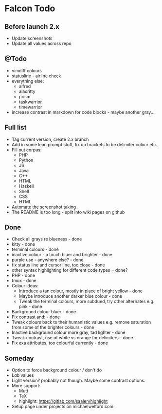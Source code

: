 # Falcon Todo

## Before launch 2.x
* Update screenshots
* Update all values across repo

## @Todo
* vimdiff colours
* statusline - airline check
* everything else:
  * alfred
  * alacritty
  * prism
  * taskwarrior
  * timewarrior
* increase contrast in markdown for code blocks - maybe another gray...

## Full list
* Tag current version, create 2.x branch
* Add in some lean prompt stuff, fix up brackets to be delimiter colour etc.
* Fill out corpus:
  * PHP
  * Python
  * JS
  * Java
  * C++
  * HTML
  * Haskell
  * Shell
  * CSS
  * HTML
* Automate the screenshot taking
* The README is too long - split into wiki pages on github

## Done
* Check all grays re blueness - done
* kitty - done
* terminal colours - done
* inactive colour - a touch bluer and brighter - done
* purple use - anywhere else? - done
* fix status line and cursor line, too close - done
* other syntax highlighting for different code types = done?
* PHP - done
* tmux - done
* Colour ideas:
  * Introduce a tan colour, mostly in place of bright yellow - done
  * Maybe introduce another darker blue colour - done
  * Tweak the terminal colours, more subdued, try other alternates e.g. pink - done
* Background colour bluer - done
* Fix contrast and: - done
* Tweak colours back to their humanistic values e.g. remove saturation from some of the brighter colours - done
* Inactive background colour more gray, tad lighter - done
* Tweak contrast, use of white vs orange for delimiters - done
* Fix exa attributes, too colourful currently - done

## Someday
* Option to force background colour / don't do
* L*a*b values
* Light version? probably not though. Maybe some contrast options.
* More support:
  * Mutt
  * TeX
  * highlight: https://gitlab.com/saalen/highlight
* Setup page under projects on michaelwelford.com
